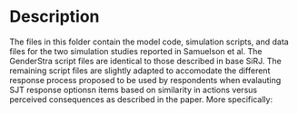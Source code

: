 # Description
The files in this folder contain the model code, simulation scripts, and data files for the two simulation studies reported in Samuelson et al. The GenderStra script files are identical to those described in base SiRJ. The remaining script files are slightly adapted to accomodate the different response process proposed to be used by respondents when evalauting SJT response optionsn items based on similarity in actions versus perceived consequences as described in the paper. More specifically:
